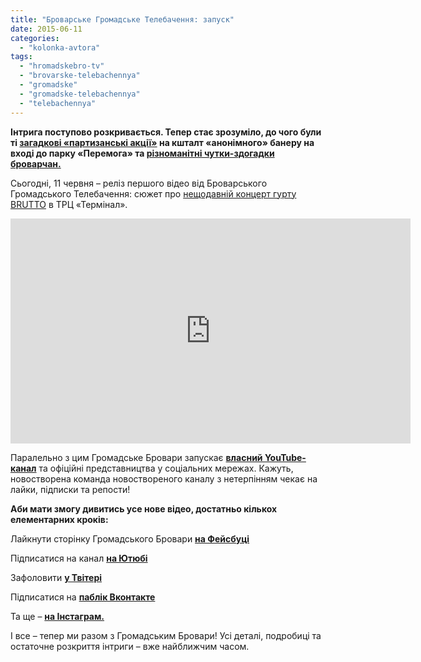 ```yaml
---
title: "Броварське Громадське Телебачення: запуск"
date: 2015-06-11
categories: 
  - "kolonka-avtora"
tags: 
  - "hromadskebro-tv"
  - "brovarske-telebachennya"
  - "gromadske"
  - "gromadske-telebachennya"
  - "telebachennya"
---
```


**Інтрига поступово розкривається. Тепер стає зрозуміло, до чого були ті [загадкові «партизанські акції»](https://www.youtube.com/watch?v=HjlNE_CgCS0) на кшталт «анонімного» банеру на вході до парку «Перемога» та [різноманітні чутки-здогадки броварчан.](https://www.facebook.com/groups/brovary/permalink/1042261035803862/?hc_location=ufi)**

Сьогодні, 11 червня – реліз першого відео від Броварського Громадського Телебачення: сюжет про [нещодавній концерт гурту BRUTTO](https://mpz.brovary.org/krov-z-molotkom-brutto-mihalok-porvali-brovari-robochim-pank-rokom/) в ТРЦ «Термінал».

<iframe src="https://www.youtube.com/embed/Q8EQbML2EQk" width="640" height="360" frameborder="0" allowfullscreen="allowfullscreen"></iframe>

Паралельно з цим Громадське Бровари запускає **[власний YouTube-канал](https://www.youtube.com/channel/UCrB8DKC3jO3WogMIcyoazfw)** та офіційні представництва у соціальних мережах. Кажуть, новостворена команда новоствореного каналу з нетерпінням чекає на лайки, підписки та репости!

**Аби мати змогу дивитись усе нове відео, достатньо кількох елементарних кроків:**

Лайкнути сторінку Громадського Бровари **[на Фейсбуці](https://www.facebook.com/hromadskebro.tv)**

Підписатися на канал **[на Ютюбі](https://www.youtube.com/channel/UCrB8DKC3jO3WogMIcyoazfw)**

Зафоловити **[у Твітері](https://twitter.com/HromadskeBro)**

Підписатися на **[паблік Вконтакте](https://vk.com/hromadskebro)**

Та ще – **[на Інстаграм.](https://instagram.com/hromadskebro/)**

І все – тепер ми разом з Громадським Бровари! Усі деталі, подробиці та остаточне розкриття інтриги – вже найближчим часом.
